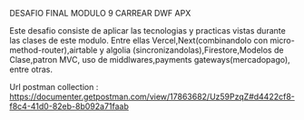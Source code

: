 DESAFIO FINAL MODULO 9 CARREAR DWF APX

Este desafio consiste de aplicar las tecnologias y practicas vistas durante las clases de este modulo. Entre ellas Vercel,Next(combinandolo con micro-method-router),airtable y algolia (sincronizandolas),Firestore,Modelos de Clase,patron MVC, uso de middlwares,payments gateways(mercadopago), entre otras.

Url postman collection :
https://documenter.getpostman.com/view/17863682/Uz59PzqZ#d4422cf8-f8c4-41d0-82eb-8b092a71faab
